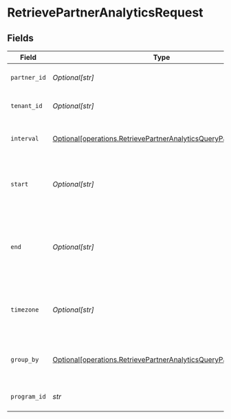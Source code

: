 # RetrievePartnerAnalyticsRequest


## Fields

| Field                                                                                                                                    | Type                                                                                                                                     | Required                                                                                                                                 | Description                                                                                                                              | Example                                                                                                                                  |
| ---------------------------------------------------------------------------------------------------------------------------------------- | ---------------------------------------------------------------------------------------------------------------------------------------- | ---------------------------------------------------------------------------------------------------------------------------------------- | ---------------------------------------------------------------------------------------------------------------------------------------- | ---------------------------------------------------------------------------------------------------------------------------------------- |
| `partner_id`                                                                                                                             | *Optional[str]*                                                                                                                          | :heavy_minus_sign:                                                                                                                       | The ID of the partner to retrieve analytics for.                                                                                         |                                                                                                                                          |
| `tenant_id`                                                                                                                              | *Optional[str]*                                                                                                                          | :heavy_minus_sign:                                                                                                                       | The ID of the tenant that created the link inside your system.                                                                           |                                                                                                                                          |
| `interval`                                                                                                                               | [Optional[operations.RetrievePartnerAnalyticsQueryParamInterval]](../../models/operations/retrievepartneranalyticsqueryparaminterval.md) | :heavy_minus_sign:                                                                                                                       | The interval to retrieve analytics for. If undefined, defaults to 24h.                                                                   |                                                                                                                                          |
| `start`                                                                                                                                  | *Optional[str]*                                                                                                                          | :heavy_minus_sign:                                                                                                                       | The start date and time when to retrieve analytics from. Takes precedence over `interval`.                                               |                                                                                                                                          |
| `end`                                                                                                                                    | *Optional[str]*                                                                                                                          | :heavy_minus_sign:                                                                                                                       | The end date and time when to retrieve analytics from. If not provided, defaults to the current date. Takes precedence over `interval`.  |                                                                                                                                          |
| `timezone`                                                                                                                               | *Optional[str]*                                                                                                                          | :heavy_minus_sign:                                                                                                                       | The IANA time zone code for aligning timeseries granularity (e.g. America/New_York). Defaults to UTC.                                    | America/New_York                                                                                                                         |
| `group_by`                                                                                                                               | [Optional[operations.RetrievePartnerAnalyticsQueryParamGroupBy]](../../models/operations/retrievepartneranalyticsqueryparamgroupby.md)   | :heavy_minus_sign:                                                                                                                       | The parameter to group the analytics data points by. Defaults to `count` if undefined.                                                   |                                                                                                                                          |
| `program_id`                                                                                                                             | *str*                                                                                                                                    | :heavy_check_mark:                                                                                                                       | The ID of the program to retrieve analytics for.                                                                                         |                                                                                                                                          |